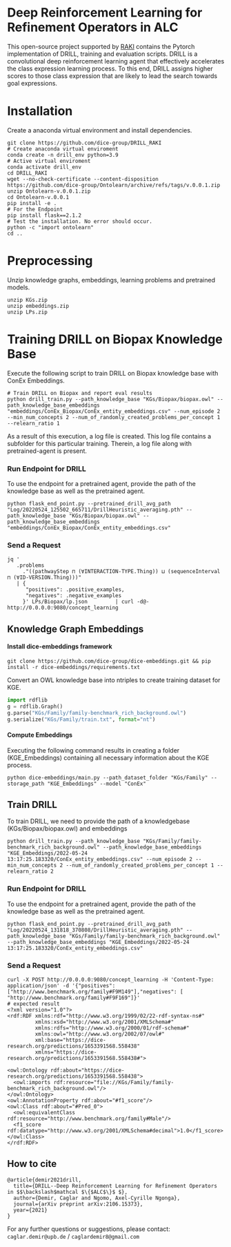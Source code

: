 # Deep Reinforcement Learning for Refinement Operators in ALC

This open-source project supported by [RAKI](https://raki-projekt.de/)  contains the Pytorch implementation of DRILL, training and evaluation scripts.
DRILL is a convolutional deep reinforcement learning agent that effectively accelerates the class expression learning process.
To this end, DRILL assigns higher scores to those class expression that are likely to lead the search towards goal expressions.

# Installation
Create a anaconda virtual environment and install dependencies.
```
git clone https://github.com/dice-group/DRILL_RAKI
# Create anaconda virtual enviroment
conda create -n drill_env python=3.9
# Active virtual enviroment 
conda activate drill_env
cd DRILL_RAKI
wget --no-check-certificate --content-disposition https://github.com/dice-group/Ontolearn/archive/refs/tags/v.0.0.1.zip
unzip Ontolearn-v.0.0.1.zip
cd Ontolearn-v.0.0.1
pip install -e .
# For the Endpoint
pip install flask==2.1.2
# Test the installation. No error should occur.
python -c "import ontolearn"
cd ..
```
# Preprocessing 
Unzip knowledge graphs, embeddings, learning problems and pretrained models.
```
unzip KGs.zip
unzip embeddings.zip
unzip LPs.zip
```

# Training DRILL on Biopax Knowledge Base
Execute the following script to train DRILL on Biopax knowledge base with ConEx Embeddings.
```
# Train DRILL on Biopax and report eval results
python drill_train.py --path_knowledge_base "KGs/Biopax/biopax.owl" --path_knowledge_base_embeddings "embeddings/ConEx_Biopax/ConEx_entity_embeddings.csv" --num_episode 2 --min_num_concepts 2 --num_of_randomly_created_problems_per_concept 1 --relearn_ratio 1
```
As a result of this execution, a log file is created. This log file contains a subfolder for this particular training. Therein, a log file along with pretrained-agent is present.
### Run Endpoint for DRILL
To use the endpoint for a pretrained agent, provide the path of the knowledge base as well as the pretrained agent.
```
python flask_end_point.py --pretrained_drill_avg_path "Log/20220524_125502_665711/DrillHeuristic_averaging.pth" --path_knowledge_base "KGs/Biopax/biopax.owl" --path_knowledge_base_embeddings "embeddings/ConEx_Biopax/ConEx_entity_embeddings.csv"
```
### Send a Request
```
jq '
   .problems
     ."((pathwayStep ⊓ (∀INTERACTION-TYPE.Thing)) ⊔ (sequenceInterval ⊓ (∀ID-VERSION.Thing)))"
   | {
      "positives": .positive_examples,
      "negatives": .negative_examples
     }' LPs/Biopax/lp.json         | curl -d@- http://0.0.0.0:9080/concept_learning
```

## Knowledge Graph Embeddings
#### Install dice-embeddings framework
```
git clone https://github.com/dice-group/dice-embeddings.git && pip install -r dice-embeddings/requirements.txt
```
Convert an OWL knowledge base into ntriples to create training dataset for KGE.
```python
import rdflib
g = rdflib.Graph()
g.parse("KGs/Family/family-benchmark_rich_background.owl")
g.serialize("KGs/Family/train.txt", format="nt")
```
#### Compute Embeddings
Executing the following command results in creating a folder (KGE_Embeddings) containing all necessary information about the KGE process.
```
python dice-embeddings/main.py --path_dataset_folder "KGs/Family" --storage_path "KGE_Embeddings" --model "ConEx"
```
## Train DRILL
To train DRILL, we need to provide the path of a knowledgebase (KGs/Biopax/biopax.owl) and embeddings
```
python drill_train.py --path_knowledge_base "KGs/Family/family-benchmark_rich_background.owl" --path_knowledge_base_embeddings "KGE_Embeddings/2022-05-24 13:17:25.183320/ConEx_entity_embeddings.csv" --num_episode 2 --min_num_concepts 2 --num_of_randomly_created_problems_per_concept 1 --relearn_ratio 2
```

### Run Endpoint for DRILL
To use the endpoint for a pretrained agent, provide the path of the knowledge base as well as the pretrained agent.
```
python flask_end_point.py --pretrained_drill_avg_path "Log/20220524_131818_370808/DrillHeuristic_averaging.pth" --path_knowledge_base "KGs/Family/family-benchmark_rich_background.owl" --path_knowledge_base_embeddings "KGE_Embeddings/2022-05-24 13:17:25.183320/ConEx_entity_embeddings.csv"
```
### Send a Request
```
curl -X POST http://0.0.0.0:9080/concept_learning -H 'Content-Type: application/json' -d '{"positives": ["http://www.benchmark.org/family#F9M149"],"negatives": [ "http://www.benchmark.org/family#F9F169"]}'
# expected result
<?xml version="1.0"?>
<rdf:RDF xmlns:rdf="http://www.w3.org/1999/02/22-rdf-syntax-ns#"
         xmlns:xsd="http://www.w3.org/2001/XMLSchema#"
         xmlns:rdfs="http://www.w3.org/2000/01/rdf-schema#"
         xmlns:owl="http://www.w3.org/2002/07/owl#"
         xml:base="https://dice-research.org/predictions/1653391568.558438"
         xmlns="https://dice-research.org/predictions/1653391568.558438#">

<owl:Ontology rdf:about="https://dice-research.org/predictions/1653391568.558438">
  <owl:imports rdf:resource="file://KGs/Family/family-benchmark_rich_background.owl"/>
</owl:Ontology>
<owl:AnnotationProperty rdf:about="#f1_score"/>
<owl:Class rdf:about="#Pred_0">
  <owl:equivalentClass rdf:resource="http://www.benchmark.org/family#Male"/>
  <f1_score rdf:datatype="http://www.w3.org/2001/XMLSchema#decimal">1.0</f1_score>
</owl:Class>
</rdf:RDF>
```

## How to cite
```
@article{demir2021drill,
  title={DRILL--Deep Reinforcement Learning for Refinement Operators in $$\backslash$mathcal $\{$ALC$\}$ $},
  author={Demir, Caglar and Ngomo, Axel-Cyrille Ngonga},
  journal={arXiv preprint arXiv:2106.15373},
  year={2021}
}
```

For any further questions or suggestions, please contact:  ```caglar.demir@upb.de``` / ```caglardemir8@gmail.com```
